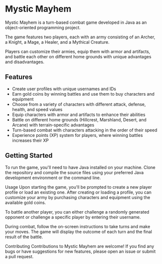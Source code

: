 # Mystic Mayhem

Mystic Mayhem is a turn-based combat game developed in Java as an object-oriented programming project. 

The game features two players, each with an army consisting of an Archer, a Knight, a Mage, a Healer, and a Mythical Creature. 

Players can customize their armies, equip them with armor and artifacts, and battle each other on different home grounds with unique advantages and disadvantages.

## Features

- Create user profiles with unique usernames and IDs
- Earn gold coins by winning battles and use them to buy characters and equipment
- Choose from a variety of characters with different attack, defense, health, and speed values
- Equip characters with armor and artifacts to enhance their abilities
- Battle on different home grounds (Hillcrest, Marshland, Desert, and Arcane) with terrain-specific advantages
- Turn-based combat with characters attacking in the order of their speed
- Experience points (XP) system for players, where winning battles increases their XP

## Getting Started

To run the game, you'll need to have Java installed on your machine. Clone the repository and compile the source files using your preferred Java development environment or the command line.

Usage
Upon starting the game, you'll be prompted to create a new player profile or load an existing one. After creating or loading a profile, you can customize your army by purchasing characters and equipment using the available gold coins.

To battle another player, you can either challenge a randomly generated opponent or challenge a specific player by entering their username.

During combat, follow the on-screen instructions to take turns and make your moves. The game will display the outcome of each turn and the final result of the battle.

Contributing
Contributions to Mystic Mayhem are welcome! If you find any bugs or have suggestions for new features, please open an issue or submit a pull request.
